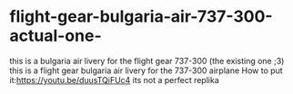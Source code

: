 # flight-gear-bulgaria-air-737-300-actual-one-
this is a bulgaria air livery for the flight gear 737-300 (the existing one ;3)
this is a flight gear bulgaria air livery for the 737-300 airplane
How to put it:https://youtu.be/duusTQiFUc4
its not a perfect replika
